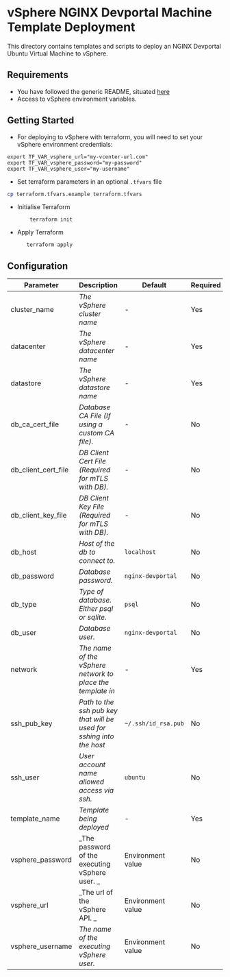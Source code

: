 # vSphere NGINX Devportal Machine Template Deployment

This directory contains templates and scripts to deploy an NGINX Devportal Ubuntu Virtual Machine to vSphere.

## Requirements

- You have followed the generic README, situated [here](../../README.md)
- Access to vSphere environment variables.

## Getting Started

- For deploying to vSphere with terraform, you will need to set your vSphere environment credentials:

```
export TF_VAR_vsphere_url="my-vcenter-url.com"
export TF_VAR_vsphere_password="my-password"
export TF_VAR_vsphere_user="my-username"
```

- Set terraform parameters in an optional `.tfvars` file

```bash
cp terraform.tfvars.example terraform.tfvars
```

- Initialise Terraform

  ```
      terraform init
  ```

- Apply Terraform
  ```
     terraform apply
  ```

## Configuration

| Parameter           | Description                                                          | Default             | Required |
| ------------------- | -------------------------------------------------------------------- | ------------------- | -------- |
| cluster_name        | _The vSphere cluster name_                                           | -                   | Yes      |
| datacenter          | _The vSphere datacenter name_                                        | -                   | Yes      |
| datastore           | _The vSphere datastore name_                                         | -                   | Yes      |
| db_ca_cert_file     | _Database CA File (If using a custom CA file)._                      | -                   | No       |
| db_client_cert_file | _DB Client Cert File (Required for mTLS with DB)._                   | -                   | No       |
| db_client_key_file  | _DB Client Key File (Required for mTLS with DB)._                    | -                   | No       |
| db_host             | _Host of the db to connect to._                                      | `localhost`         | No       |
| db_password         | _Database password._                                                 | `nginx-devportal`   | No       |
| db_type             | _Type of database. Either psql or sqlite._                           | `psql`              | No       |
| db_user             | _Database user._                                                     | `nginx-devportal`   | No       |
| network             | _The name of the vSphere network to place the template in_           | -                   | Yes      |
| ssh_pub_key         | _Path to the ssh pub key that will be used for sshing into the host_ | `~/.ssh/id_rsa.pub` | No       |
| ssh_user            | _User account name allowed access via ssh._                          | `ubuntu`            | No       |
| template_name       | _Template being deployed_                                            | -                   | Yes      |
| vsphere_password    | _The password of the executing vSphere user. _                       | Environment value   | No       |
| vsphere_url         | _The url of the vSphere API. _                                       | Environment value   | No       |
| vsphere_username    | _The name of the executing vSphere user._                            | Environment value   | No       |
